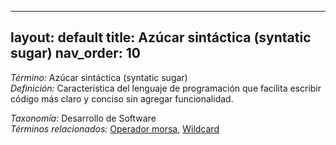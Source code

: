 
---
layout: default
title: Azúcar sintáctica (syntatic sugar)
nav_order: 10
---

*Término:* Azúcar sintáctica (syntatic sugar)  
*Definición:* Característica del lenguaje de programación que facilita escribir código más claro y conciso sin agregar funcionalidad.

*Taxonomía:* Desarrollo de Software  
*Términos relacionados:* [Operador morsa](https://maleniski.github.io/diccionario-angl-tec-mx/docs/alfabeticamente/O/operador-morsa/), [Wildcard](https://maleniski.github.io/diccionario-angl-tec-mx/docs/alfabeticamente/W/wildcard/)
